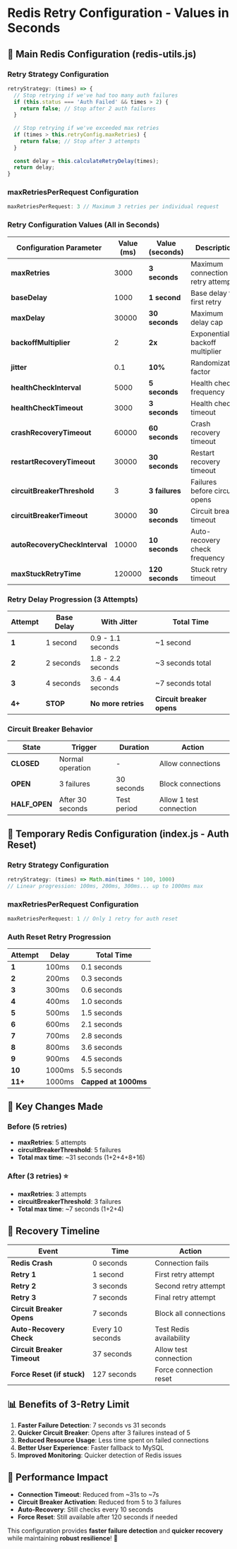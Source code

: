 # Redis Retry Configuration - Values in Seconds

## 🔧 Main Redis Configuration (redis-utils.js)

### Retry Strategy Configuration
```javascript
retryStrategy: (times) => {
  // Stop retrying if we've had too many auth failures
  if (this.status === 'Auth Failed' && times > 2) {
    return false; // Stop after 2 auth failures
  }
  
  // Stop retrying if we've exceeded max retries
  if (times > this.retryConfig.maxRetries) {
    return false; // Stop after 3 attempts
  }
  
  const delay = this.calculateRetryDelay(times);
  return delay;
}
```

### maxRetriesPerRequest Configuration
```javascript
maxRetriesPerRequest: 3 // Maximum 3 retries per individual request
```

### Retry Configuration Values (All in Seconds)

| Configuration Parameter | Value (ms) | Value (seconds) | Description |
|------------------------|------------|-----------------|-------------|
| **maxRetries** | 3000 | **3 seconds** | Maximum connection retry attempts |
| **baseDelay** | 1000 | **1 second** | Base delay for first retry |
| **maxDelay** | 30000 | **30 seconds** | Maximum delay cap |
| **backoffMultiplier** | 2 | **2x** | Exponential backoff multiplier |
| **jitter** | 0.1 | **10%** | Randomization factor |
| **healthCheckInterval** | 5000 | **5 seconds** | Health check frequency |
| **healthCheckTimeout** | 3000 | **3 seconds** | Health check timeout |
| **crashRecoveryTimeout** | 60000 | **60 seconds** | Crash recovery timeout |
| **restartRecoveryTimeout** | 30000 | **30 seconds** | Restart recovery timeout |
| **circuitBreakerThreshold** | 3 | **3 failures** | Failures before circuit opens |
| **circuitBreakerTimeout** | 30000 | **30 seconds** | Circuit breaker timeout |
| **autoRecoveryCheckInterval** | 10000 | **10 seconds** | Auto-recovery check frequency |
| **maxStuckRetryTime** | 120000 | **120 seconds** | Stuck retry timeout |

### Retry Delay Progression (3 Attempts)

| Attempt | Base Delay | With Jitter | Total Time |
|---------|------------|-------------|------------|
| **1** | 1 second | 0.9 - 1.1 seconds | ~1 second |
| **2** | 2 seconds | 1.8 - 2.2 seconds | ~3 seconds total |
| **3** | 4 seconds | 3.6 - 4.4 seconds | ~7 seconds total |
| **4+** | **STOP** | **No more retries** | **Circuit breaker opens** |

### Circuit Breaker Behavior

| State | Trigger | Duration | Action |
|-------|---------|----------|--------|
| **CLOSED** | Normal operation | - | Allow connections |
| **OPEN** | 3 failures | 30 seconds | Block connections |
| **HALF_OPEN** | After 30 seconds | Test period | Allow 1 test connection |

## 🔧 Temporary Redis Configuration (index.js - Auth Reset)

### Retry Strategy Configuration
```javascript
retryStrategy: (times) => Math.min(times * 100, 1000)
// Linear progression: 100ms, 200ms, 300ms... up to 1000ms max
```

### maxRetriesPerRequest Configuration
```javascript
maxRetriesPerRequest: 1 // Only 1 retry for auth reset
```

### Auth Reset Retry Progression

| Attempt | Delay | Total Time |
|---------|-------|------------|
| **1** | 100ms | 0.1 seconds |
| **2** | 200ms | 0.3 seconds |
| **3** | 300ms | 0.6 seconds |
| **4** | 400ms | 1.0 seconds |
| **5** | 500ms | 1.5 seconds |
| **6** | 600ms | 2.1 seconds |
| **7** | 700ms | 2.8 seconds |
| **8** | 800ms | 3.6 seconds |
| **9** | 900ms | 4.5 seconds |
| **10** | 1000ms | 5.5 seconds |
| **11+** | 1000ms | **Capped at 1000ms** |

## 🎯 Key Changes Made

### Before (5 retries)
- **maxRetries**: 5 attempts
- **circuitBreakerThreshold**: 5 failures
- **Total max time**: ~31 seconds (1+2+4+8+16)

### After (3 retries) ⭐
- **maxRetries**: 3 attempts
- **circuitBreakerThreshold**: 3 failures
- **Total max time**: ~7 seconds (1+2+4)

## 🔄 Recovery Timeline

| Event | Time | Action |
|-------|------|--------|
| **Redis Crash** | 0 seconds | Connection fails |
| **Retry 1** | 1 second | First retry attempt |
| **Retry 2** | 3 seconds | Second retry attempt |
| **Retry 3** | 7 seconds | Final retry attempt |
| **Circuit Breaker Opens** | 7 seconds | Block all connections |
| **Auto-Recovery Check** | Every 10 seconds | Test Redis availability |
| **Circuit Breaker Timeout** | 37 seconds | Allow test connection |
| **Force Reset (if stuck)** | 127 seconds | Force connection reset |

## 📊 Benefits of 3-Retry Limit

1. **Faster Failure Detection**: 7 seconds vs 31 seconds
2. **Quicker Circuit Breaker**: Opens after 3 failures instead of 5
3. **Reduced Resource Usage**: Less time spent on failed connections
4. **Better User Experience**: Faster fallback to MySQL
5. **Improved Monitoring**: Quicker detection of Redis issues

## 🚀 Performance Impact

- **Connection Timeout**: Reduced from ~31s to ~7s
- **Circuit Breaker Activation**: Reduced from 5 to 3 failures
- **Auto-Recovery**: Still checks every 10 seconds
- **Force Reset**: Still available after 120 seconds if needed

This configuration provides **faster failure detection** and **quicker recovery** while maintaining **robust resilience**! 🎯 